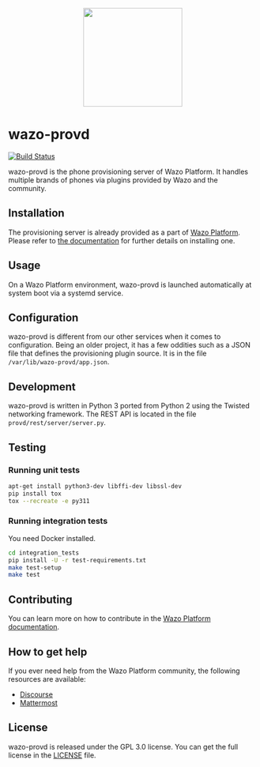 <p align="center"><img src="https://github.com/wazo-platform/wazo-platform.org/raw/master/static/images/logo.png" height="200"></p>

# wazo-provd

[![Build Status](https://jenkins.wazo.community/buildStatus/icon?job=wazo-provd)](https://jenkins.wazo.community/job/wazo-provd)

wazo-provd is the phone provisioning server of Wazo Platform. It handles multiple brands of phones
via plugins provided by Wazo and the community.

## Installation

The provisioning server is already provided as a part of [Wazo Platform](https://wazo-platform.org/uc-doc/).
Please refer to [the documentation](https://wazo-platform.org/uc-doc/installation/install-system) for
further details on installing one.

## Usage

On a Wazo Platform environment, wazo-provd is launched automatically at system boot via a systemd service.

## Configuration

wazo-provd is different from our other services when it comes to configuration. Being an older
project, it has a few oddities such as a JSON file that defines the provisioning plugin source.
It is in the file `/var/lib/wazo-provd/app.json`.

## Development

wazo-provd is written in Python 3 ported from Python 2 using the Twisted networking framework. The REST API is located in the file `provd/rest/server/server.py`.

## Testing

### Running unit tests

```bash
apt-get install python3-dev libffi-dev libssl-dev
pip install tox
tox --recreate -e py311
```

### Running integration tests

You need Docker installed.

```sh
cd integration_tests
pip install -U -r test-requirements.txt
make test-setup
make test
```

## Contributing

You can learn more on how to contribute in the [Wazo Platform documentation](https://wazo-platform.org/contribute/code).

## How to get help

If you ever need help from the Wazo Platform community, the following resources are available:

* [Discourse](https://wazo-platform.discourse.group/)
* [Mattermost](https://mm.wazo.community)

## License

wazo-provd is released under the GPL 3.0 license. You can get the full license in the [LICENSE](LICENSE) file.
